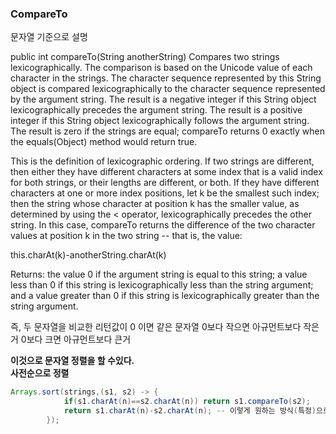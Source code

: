 ### CompareTo

문자열 기준으로 설명

public int compareTo(String anotherString)
Compares two strings lexicographically. The comparison is based on the Unicode value of each character in the strings. The character sequence represented by this String object is compared lexicographically to the character sequence represented by the argument string. The result is a negative integer if this String object lexicographically precedes the argument string. The result is a positive integer if this String object lexicographically follows the argument string. The result is zero if the strings are equal; compareTo returns 0 exactly when the equals(Object) method would return true.

This is the definition of lexicographic ordering. If two strings are different, then either they have different characters at some index that is a valid index for both strings, or their lengths are different, or both. If they have different characters at one or more index positions, let k be the smallest such index; then the string whose character at position k has the smaller value, as determined by using the < operator, lexicographically precedes the other string. In this case, compareTo returns the difference of the two character values at position k in the two string -- that is, the value:

this.charAt(k)-anotherString.charAt(k)

Returns:
the value 0 if the argument string is equal to this string; a value less than 0 if this string is lexicographically less than the string argument; and a value greater than 0 if this string is lexicographically greater than the string argument.

즉, 두 문자열을 비교한 리턴값이 0 이면 같은 문자열 0보다 작으면 아규먼트보다 작은거 0보다 크면 아규먼트보다 큰거

**이것으로 문자열 정렬을 할 수있다.**  
**사전순으로 정렬**

```java
Arrays.sort(strings,(s1, s2) -> {
            if(s1.charAt(n)==s2.charAt(n)) return s1.compareTo(s2);
            return s1.charAt(n)-s2.charAt(n); -- 이렇게 원하는 방식(특정)으로 정렬 가능
        });
```